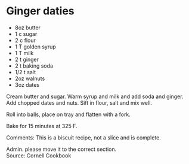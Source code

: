 # Ginger daties

* 8oz butter
* 1 c sugar
* 2 c flour
* 1 T golden syrup
* 1 T milk
* 2 t ginger
* 2 t baking soda
* 1/2 t salt
* 2oz walnuts
* 3oz dates

Cream butter and sugar.  Warm syrup and milk and add soda and ginger.  Add chopped dates and nuts.  Sift in flour, salt and mix well.

Roll into balls, place on tray and flatten with a fork.

Bake for 15 minutes at 325 F.


Comments: This is a biscuit recipe, not a slice and is complete.  

Admin. please move it to the correct section.  
Source: Cornell Cookbook

